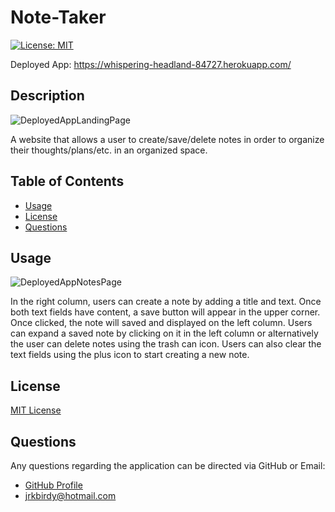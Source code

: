 # Note-Taker

[![License: MIT](https://img.shields.io/badge/License-MIT-yellow.svg)](https://opensource.org/licenses/MIT)

Deployed App: <a href="https://whispering-headland-84727.herokuapp.com/" target="_blank">https://whispering-headland-84727.herokuapp.com/</a>

## Description

![DeployedAppLandingPage](https://user-images.githubusercontent.com/118566376/224874117-f798885b-13c1-42a2-8782-7ab3eb34e5fe.PNG)

A website that allows a user to create/save/delete notes in order to organize their thoughts/plans/etc. in an organized space.

## Table of Contents

- [Usage](#Usage)
- [License](#License)
- [Questions](#Questions)

## Usage

![DeployedAppNotesPage](https://user-images.githubusercontent.com/118566376/224874148-93e3e328-ef7c-43f6-bdb7-28424e4cd5c8.PNG)

In the right column, users can create a note by adding a title and text. Once both text fields have content, a save button will appear in the upper corner. Once clicked, the note will saved and displayed on the left column. Users can expand a saved note by clicking on it in the left column or alternatively the user can delete notes using the trash can icon. Users can also clear the text fields using the plus icon to start creating a new note.

## License

[MIT License](https://opensource.org/licenses/MIT)

## Questions

Any questions regarding the application can be directed via GitHub or Email:
- [GitHub Profile](https://www.github.com/jacksonr-k)
- jrkbirdy@hotmail.com
